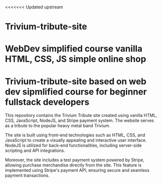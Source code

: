<<<<<<< Updated upstream
# Trivium-tribute-site
WebDev simplified course 
vanilla HTML, CSS, JS simple online shop 
=======
# Trivium-tribute-site based on web dev sipmlified course for beginner fullstack developers

 This repository contains the Trivium Tribute site created using vanilla HTML, CSS, JavaScript, NodeJS, and Stripe payment system. The website serves as a tribute to the popular heavy metal band Trivium.

 The site is built using front-end technologies such as HTML, CSS, and JavaScript to create a visually appealing and interactive user interface. NodeJS is utilized for back-end functionalities, including server-side scripting and API integrations.

 Moreover, the site includes a test payment system powered by Stripe, allowing  purchase merchandise  directly from the site. This feature is implemented using Stripe's payment API, ensuring secure and seamless payment transactions. 

